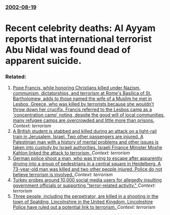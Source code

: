 ### [2002-08-19](/news/2002/08/19/index.md)

#  Recent celebrity deaths: Al Ayyam reports that international terrorist Abu Nidal was found dead of apparent suicide.




### Related:

1. [Pope Francis, while honoring Christians killed under Nazism, communism, dictatorships, and terrorism at Rome's Basilica of St. Bartholomew, adds to those named the wife of a Muslim he met in Lesbos, Greece, who was killed by terrorists because she wouldn't throw down her crucifix. Francis referred to the Lesbos camp as a 'concentration camp' noting, despite the good will of local communities, many refugee camps are overcrowded and little more than prisons. ](/news/2017/04/22/pope-francis-while-honoring-christians-killed-under-nazism-communism-dictatorships-and-terrorism-at-rome-s-basilica-of-st-bartholomew.md) _Context: terrorism_
2. [ A British student is stabbed and killed during an attack on a light-rail train in Jerusalem, Israel. Two other passengers are injured. A Palestinian man with a history of mental problems and other issues is taken into custody by Israeli authorities. Israeli Finance Minister Moshe Kahlon linked the attack to terrorism. ](/news/2017/04/14/a-british-student-is-stabbed-and-killed-during-an-attack-on-a-light-rail-train-in-jerusalem-israel-two-other-passengers-are-injured-a-pa.md) _Context: terrorism_
3. [German police shoot a man, who was trying to escape after apparently driving into a group of pedestrians in a central square in Heidelberg. A 73-year-old man was killed and two other people injured. Police do not believe terrorism is involved. ](/news/2017/02/25/german-police-shoot-a-man-who-was-trying-to-escape-after-apparently-driving-into-a-group-of-pedestrians-in-a-central-square-in-heidelberg.md) _Context: terrorism_
4. [Turkey probes around 10,000 social media users for allegedly insulting government officials or supporting "terror-related activity." ](/news/2016/12/25/turkey-probes-around-10-000-social-media-users-for-allegedly-insulting-government-officials-or-supporting-terror-related-activity.md) _Context: terrorism_
5. [Three people, including the perpetrator, are killed in a shooting in the town of Spalding, Lincolnshire in the United Kingdom. Lincolnshire Police have ruled out a potential link to terrorism. ](/news/2016/07/19/three-people-including-the-perpetrator-are-killed-in-a-shooting-in-the-town-of-spalding-lincolnshire-in-the-united-kingdom-lincolnshire.md) _Context: terrorism_
